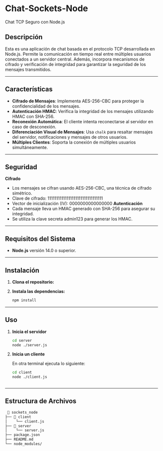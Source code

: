 # **Chat-Sockets-Node**  
Chat TCP Seguro con Node.js  

## **Descripción**  
Esta es una aplicación de chat basada en el protocolo TCP desarrollada en Node.js. Permite la comunicación en tiempo real entre múltiples usuarios conectados a un servidor central. Además, incorpora mecanismos de cifrado y verificación de integridad para garantizar la seguridad de los mensajes transmitidos.  

---

## **Características**  

- **Cifrado de Mensajes**: Implementa AES-256-CBC para proteger la confidencialidad de los mensajes.  
- **Autenticación HMAC**: Verifica la integridad de los mensajes utilizando HMAC con SHA-256.  
- **Reconexión Automática**: El cliente intenta reconectarse al servidor en caso de desconexión.  
- **Diferenciación Visual de Mensajes**: Usa `chalk` para resaltar mensajes del servidor, notificaciones y mensajes de otros usuarios.  
- **Múltiples Clientes**: Soporta la conexión de múltiples usuarios simultáneamente.  

---

## **Seguridad**  

**Cifrado** 
- Los mensajes se cifran usando AES-256-CBC, una técnica de cifrado simétrico. 
- Clave de cifrado: 11111111111111111111111111111111  
- Vector de inicialización (IV): 0000000000000000
**Autenticación** 
- Cada mensaje lleva un HMAC generado con SHA-256 para asegurar su integridad. 
- Se utiliza la clave secreta admin123 para generar los HMAC. 

---

## **Requisitos del Sistema**  

- **Node.js** versión 14.0 o superior.  

---

## **Instalación**  

1. **Clona el repositorio:**  

2. **Instala las dependencias:**

   ```bash
   npm install
   
---

## **Uso**

1. **Inicia el servidor**
   
     ```bash
     cd server
     node ./server.js

2. **Inicia un cliente**
    
    En otra terminal ejecuta lo siguiente:
   
    ```bash
    cd client
    node ./client.js
       
---

## **Estructura de Archivos**
   ```bash
    📂 sockets_node
   ├── 📂 client 
   │    └── client.js
   ├── 📂 server 
   │    └── server.js
   ├── package.json
   ├── README.md
   └── node_modules/



